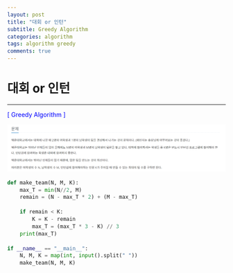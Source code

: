 ```yaml
---
layout: post
title: "대회 or 인턴"
subtitle: Greedy Algorithm
categories: algorithm
tags: algorithm greedy
comments: true
---
```


# 대회 or 인턴

---

<span style="Color:blue"> [ Greedy Algorithm ]</span>

![images](./images/대회or인턴.PNG)

```python
def make_team(N, M, K):
    max_T = min(N//2, M)
    remain = (N - max_T * 2) + (M - max_T)

    if remain < K:
        K = K - remain
        max_T = (max_T * 3 - K) // 3
    print(max_T)

if __name__ == "__main__":
    N, M, K = map(int, input().split(" "))
    make_team(N, M, K)
```
